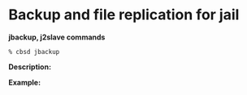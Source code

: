 # Backup and file replication for jail

**jbackup, j2slave commands**

```
% cbsd jbackup
```
**Description:**

**Example:**
